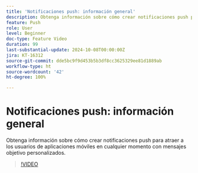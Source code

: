 ```yaml
---
title: 'Notificaciones push: información general'
description: Obtenga información sobre cómo crear notificaciones push para atraer a los usuarios de aplicaciones móviles en cualquier momento con mensajes objetivo personalizados.
feature: Push
role: User
level: Beginner
doc-type: Feature Video
duration: 99
last-substantial-update: 2024-10-08T00:00:00Z
jira: KT-16312
source-git-commit: dde5bc9f9d453b5b3df8cc3625329ee81d1889ab
workflow-type: ht
source-wordcount: '42'
ht-degree: 100%

---
```



# Notificaciones push: información general

Obtenga información sobre cómo crear notificaciones push para atraer a los usuarios de aplicaciones móviles en cualquier momento con mensajes objetivo personalizados.

>[!VIDEO](https://video.tv.adobe.com/v/3432679/?learn=on)
